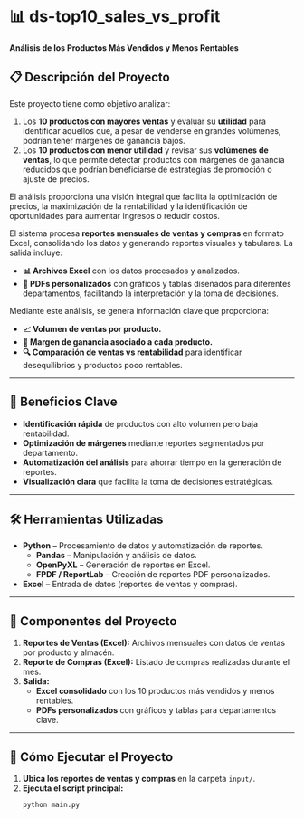 # 📊 ds-top10_sales_vs_profit  
**Análisis de los Productos Más Vendidos y Menos Rentables**  

## 📋 Descripción del Proyecto  
Este proyecto tiene como objetivo analizar:  
1. Los **10 productos con mayores ventas** y evaluar su **utilidad** para identificar aquellos que, a pesar de venderse en grandes volúmenes, podrían tener márgenes de ganancia bajos.  
2. Los **10 productos con menor utilidad** y revisar sus **volúmenes de ventas**, lo que permite detectar productos con márgenes de ganancia reducidos que podrían beneficiarse de estrategias de promoción o ajuste de precios.  

El análisis proporciona una visión integral que facilita la optimización de precios, la maximización de la rentabilidad y la identificación de oportunidades para aumentar ingresos o reducir costos.  


El sistema procesa **reportes mensuales de ventas y compras** en formato Excel, consolidando los datos y generando reportes visuales y tabulares. La salida incluye:  
- **📊 Archivos Excel** con los datos procesados y analizados.  
- **📄 PDFs personalizados** con gráficos y tablas diseñados para diferentes departamentos, facilitando la interpretación y la toma de decisiones.  

Mediante este análisis, se genera información clave que proporciona:  
- **📈 Volumen de ventas por producto.**  
- **💸 Margen de ganancia asociado a cada producto.**  
- **🔍 Comparación de ventas vs rentabilidad** para identificar desequilibrios y productos poco rentables.  

---

## 🚀 Beneficios Clave  
- **Identificación rápida** de productos con alto volumen pero baja rentabilidad.  
- **Optimización de márgenes** mediante reportes segmentados por departamento.  
- **Automatización del análisis** para ahorrar tiempo en la generación de reportes.  
- **Visualización clara** que facilita la toma de decisiones estratégicas.  

---

## 🛠️ Herramientas Utilizadas  
- **Python** – Procesamiento de datos y automatización de reportes.  
  - **Pandas** – Manipulación y análisis de datos.  
  - **OpenPyXL** – Generación de reportes en Excel.  
  - **FPDF / ReportLab** – Creación de reportes PDF personalizados.  
- **Excel** – Entrada de datos (reportes de ventas y compras).  

---

## 📂 Componentes del Proyecto  
1. **Reportes de Ventas (Excel):** Archivos mensuales con datos de ventas por producto y almacén.  
2. **Reporte de Compras (Excel):** Listado de compras realizadas durante el mes.  
3. **Salida:**  
   - **Excel consolidado** con los 10 productos más vendidos y menos rentables.  
   - **PDFs personalizados** con gráficos y tablas para departamentos clave.  

---

## 🔧 Cómo Ejecutar el Proyecto  
1. **Ubica los reportes de ventas y compras** en la carpeta `input/`.  
2. **Ejecuta el script principal:**  
   ```bash
   python main.py
